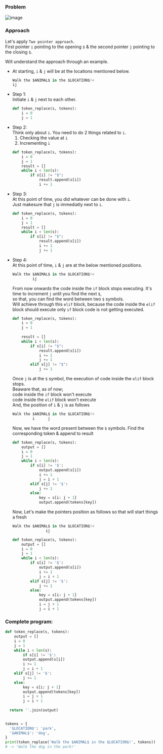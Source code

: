 ### Problem
![image](https://github.com/user-attachments/assets/c6ffe909-8c66-4f0e-b795-5e8babdc3f64)

### Approach
Let's apply `Two pointer approach`.</br>
First pointer `i` pointing to the opening `$` & the second pointer `j` pointing to the closing `$`.

Will understand the approach through an example.

- At starting, `i` & `j` will be at the locations mentioned below.</br>
  ```python
  Walk the $ANIMAL$ in the $LOCATION$!<
  ij
  ```
- Step 1:</br>
  Initiate `i` & `j` next to each other.
  ```python
  def token_replace(s, tokens):  
      i = 0
      j = 1
  ```
- Step 2:</br>
  Think only about `i`.
  You need to do 2 things related to `i`.
  1. Checking the value at `i`
  2. Incrementing `i`
  ```python
  def token_replace(s, tokens):  
      i = 0
      j = 1  
      result = []
      while i < len(s):
          if s[i] != "$":
              result.append(s[i])
              i += 1
  ```
- Step 3:</br>
  At this point of time, you did whatever can be done with `i`.</br>
  Just makesure that `j` is immediatly next to `i`.
  ```python
  def token_replace(s, tokens):
      i = 0
      j = 1
      result = []
      while i < len(s):
          if s[i] != "$":
              result.append(s[i])
              i += 1
              j += 1
  ```
- Step 4:</br>
  At this point of time, `i` & `j` are at the below mentioned positions.</br>
  ```python
  Walk the $ANIMAL$ in the $LOCATION$!<
           ij
  ```
  From now onwards the code inside the `if` block stops executing.
  It's time to increment `j` until you find the next `$`,</br>
  so that, you can find the word between two `$` symbols.</br>
  Will achieve through this `elif` block, because the code inside the `elif`</br>
  block should execute only `if` block code is not getting executed.
  ```python
  def token_replace(s, tokens):
      i = 0
      j = 1
      
      result = []
      while i < len(s):
          if s[i] != "$":
              result.append(s[i])
              i += 1
              j += 1
          elif s[j] != "$":
              j += 1
  ```
  Once `j` is at the `$` symbol, the execution of code inside the `elif` block stops.</br>
  Beaware that, as of now;</br>
  code inside the `if` block won't execute</br>
  code inside the `elif` block won't execute</br>
  And, the position of `i` & `j` is as follows</br>
  ```python
  Walk the $ANIMAL$ in the $LOCATION$!<
           i      j
  ```
  Now, we have the word present between the `$` symbols. Find the corresponding token & append to result</br>
  ```python
  def token_replace(s, tokens):
      output = []
      i = 0
      j = 1
      while i < len(s):
          if s[i] != '$':
              output.append(s[i])
              i += 1
              j = i + 1
          elif s[j] != '$':
              j += 1
          else:
              key = s[i: j + 1]
              output.append(tokens[key])
  ```
  Now, Let's make the pointers position as follows so that will start things a fresh
    ```python
  Walk the $ANIMAL$ in the $LOCATION$!<
                   ij
  ```
  ```python
  def token_replace(s, tokens):
      output = []
      i = 0
      j = 1
      while i < len(s):
          if s[i] != '$':
              output.append(s[i])
              i += 1
              j = i + 1
          elif s[j] != '$':
              j += 1
          else:
              key = s[i: j + 1]
              output.append(tokens[key])
              i = j + 1
              j = i + 1
  ```
### Complete program:
```python
def token_replace(s, tokens):
    output = []
    i = 0
    j = 1
    while i < len(s):
        if s[i] != '$':
        output.append(s[i])
        i += 1
        j = i + 1
    elif s[j] != '$':
        j += 1
    else:
        key = s[i: j + 1]
        output.append(tokens[key])
        i = j + 1
        j = i + 1
  
  return ''.join(output)

        
tokens = {
  '$LOCATION$': 'park',
  '$ANIMAL$': 'dog',
}
print(token_replace('Walk the $ANIMAL$ in the $LOCATION$!', tokens))
# -> 'Walk the dog in the park!'
```
  
